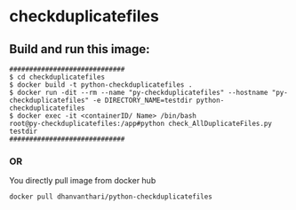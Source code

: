 # checkduplicatefiles

## Build and run this image:
```
#############################
$ cd checkduplicatefiles
$ docker build -t python-checkduplicatefiles .
$ docker run -dit --rm --name "py-checkduplicatefiles" --hostname "py-checkduplicatefiles" -e DIRECTORY_NAME=testdir python-checkduplicatefiles
$ docker exec -it <containerID/ Name> /bin/bash
root@py-checkduplicatefiles:/app#python check_AllDuplicateFiles.py testdir
#############################
```
### OR

You directly pull image from docker hub

`docker pull dhanvanthari/python-checkduplicatefiles`
